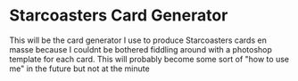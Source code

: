 # Starcoasters Card Generator
This will be the card generator I use to produce Starcoasters cards en masse because I couldnt be bothered fiddling around with a photoshop template for each card. This will probably become some sort of "how to use me" in the future but not at the minute
